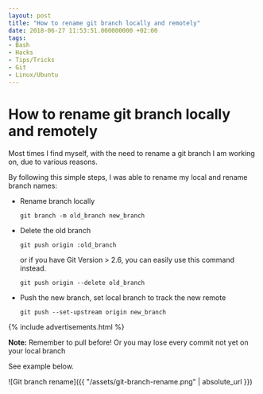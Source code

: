 ```yaml
---
layout: post
title: "How to rename git branch locally and remotely"
date: 2018-06-27 11:53:51.000000000 +02:00
tags:
- Bash
- Hacks
- Tips/Tricks
- Git
- Linux/Ubuntu
---
```


# How to rename git branch locally and remotely

Most times I find myself, with the need to rename a git branch I am working on, due to various reasons.

By following this simple steps, I was able to rename my local and rename branch names:

-   Rename branch locally

    ```git branch -m old_branch new_branch```

-   Delete the old branch

    ```git push origin :old_branch```

    or if you have Git Version > 2.6, you can easily use this command instead.

    ```git push origin --delete old_branch```
-   Push the new branch, set local branch to track the new remote

    ```git push --set-upstream origin new_branch```

{% include advertisements.html %}

**Note:** Remember to pull before! Or you may lose every commit not yet on your local branch

See example below.


![Git branch rename]({{ "/assets/git-branch-rename.png" | absolute_url }})
